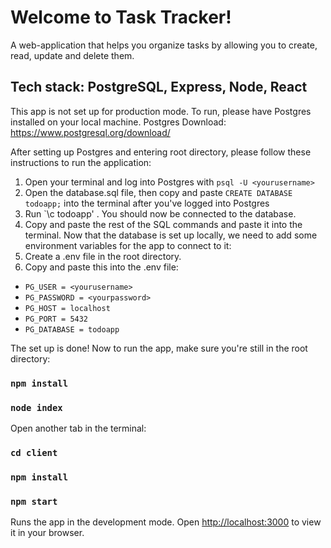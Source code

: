 # Welcome to Task Tracker!

A web-application that helps you organize tasks by allowing you to create, read, update and delete them.

## Tech stack: PostgreSQL, Express, Node, React

This app is not set up for production mode. To run, please have Postgres installed on your local machine.
Postgres Download: https://www.postgresql.org/download/

After setting up Postgres and entering root directory, please follow these instructions to run the application:

1. Open your terminal and log into Postgres with `psql -U <yourusername>`
2. Open the database.sql file, then copy and paste `CREATE DATABASE todoapp;` into the terminal after you've logged into Postgres
3. Run `\c todoapp' . You should now be connected to the database.
4. Copy and paste the rest of the SQL commands and paste it into the terminal.
Now that the database is set up locally, we need to add some environment variables for the app to connect to it:
1. Create a .env file in the root directory.
2. Copy and paste this into the .env file:
- `PG_USER = <yourusername>`
- `PG_PASSWORD = <yourpassword>`
- `PG_HOST = localhost`
- `PG_PORT = 5432`
- `PG_DATABASE = todoapp`

The set up is done! Now to run the app, make sure you're still in the root directory:

### `npm install`

### `node index`

Open another tab in the terminal:

### `cd client`

### `npm install`

### `npm start`

Runs the app in the development mode.
Open [http://localhost:3000](http://localhost:3000) to view it in your browser.


